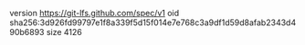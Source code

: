 version https://git-lfs.github.com/spec/v1
oid sha256:3d926fd99797e1f8a339f5d15f014e7e768c3a9df1d59d8afab2343d490b6893
size 4126
